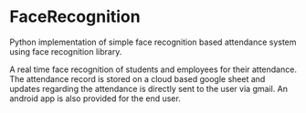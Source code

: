 # FaceRecognition

Python implementation of simple face recognition based attendance system using face recognition library.

A real time face recognition of students and employees for their attendance. The attendance record is stored on a cloud based google sheet and updates regarding the attendance is directly sent to the user via gmail. An android app is also provided for the end user.
